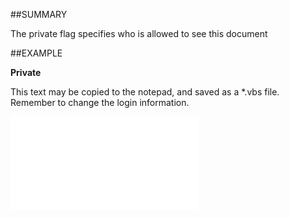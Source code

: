 

##SUMMARY

The private flag specifies who is allowed to see this document


##EXAMPLE

**Private**

This text may be copied to the notepad, and saved as a *.vbs file. Remember to change the login information.

![](../../Examples/vbs/SODocument.Private.vbs.txt)





